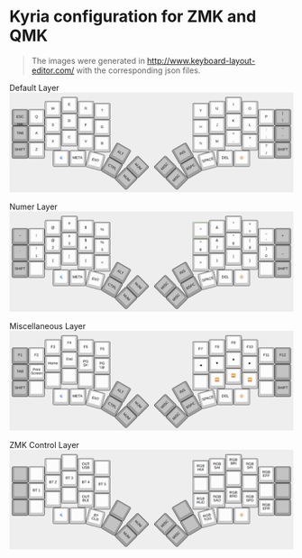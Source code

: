# Kyria configuration for ZMK and QMK

>The images were generated in http://www.keyboard-layout-editor.com/ with the corresponding json files.

Default Layer
![Default Layer](keyboard-layout/kyria-dflt.png "Default layer")

Numer Layer
![Number layer](keyboard-layout/kyria-num.png "Number layer")

Miscellaneous Layer
![Miscellaneous layer](keyboard-layout/kyria-misc.png "Miscelaneous layer")

ZMK Control Layer
![ZMK Control layer](keyboard-layout/kyria-zmk.png "ZMK Control layer")
